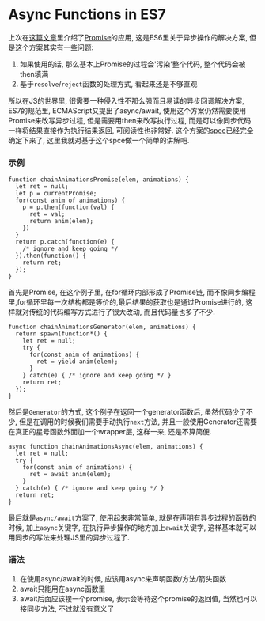 # Async Functions in ES7

上次在[这篇文章](http://blog.xhu.me/post/67*ES6:%20%E5%9B%9E%E8%B0%83%E5%B0%86%E6%AD%BB,%20Promise%E6%B0%B8%E7%94%9F*20151018*JavaScript-Promise.md)里介绍了[Promise](https://developer.mozilla.org/en-US/docs/Web/JavaScript/Reference/Global_Objects/Promise)的应用, 这是ES6里关于异步操作的解决方案, 但是这个方案其实有一些问题:

1. 如果使用的话, 那么基本上Promise的过程会'污染'整个代码, 整个代码会被then填满
2. 基于```resolve```/```reject```函数的处理方式, 看起来还是不够直观

所以在JS的世界里, 很需要一种侵入性不那么强而且易读的异步回调解决方案, ES7的规范里, ECMAScript又提出了async/await, 使用这个方案仍然需要使用Promise来改写异步过程, 但是需要用then来改写执行过程, 而是可以像同步代码一样将结果直接作为执行结果返回, 可阅读性也非常好. 这个方案的[spec](https://tc39.github.io/ecmascript-asyncawait/)已经完全确定下来了, 这里我就对基于这个spce做一个简单的讲解吧.

### 示例

    function chainAnimationsPromise(elem, animations) {
      let ret = null;
      let p = currentPromise;
      for(const anim of animations) {
        p = p.then(function(val) {
          ret = val;
          return anim(elem);
        })
      }
      return p.catch(function(e) {
        /* ignore and keep going */
      }).then(function() {
        return ret;
      });
    }
    
首先是Promise, 在这个例子里, 在for循环内部形成了Promise链, 而不像同步编程里,for循环里每一次结构都是等价的,最后结果的获取也是通过Promise进行的, 这样就对传统的代码编写方式进行了很大改动, 而且代码量也多了不少.

    function chainAnimationsGenerator(elem, animations) {
      return spawn(function*() {
        let ret = null;
        try {
          for(const anim of animations) {
            ret = yield anim(elem);
          }
        } catch(e) { /* ignore and keep going */ }
        return ret;
      });
    }

然后是```Generator```的方式, 这个例子在返回一个generator函数后, 虽然代码少了不少, 但是在调用的时候我们需要手动执行```next```方法, 并且一般使用Generator还需要在真正的星号函数外面加一个wrapper层, 这样一来, 还是不算简便.

    async function chainAnimationsAsync(elem, animations) {
      let ret = null;
      try {
        for(const anim of animations) {
          ret = await anim(elem);
        }
      } catch(e) { /* ignore and keep going */ }
      return ret;
    }

最后就是```async/await```方案了, 使用起来非常简单, 就是在声明有异步过程的函数的时候, 加上```async```关键字, 在执行异步操作的地方加上```await```关键字, 这样基本就可以用同步的写法来处理JS里的异步过程了.

### 语法

1. 在使用async/await的时候, 应该用async来声明函数/方法/箭头函数
2. await只能用在async函数里
3. await后面应该接一个promise, 表示会等待这个promise的返回值, 当然也可以接同步方法, 不过就没有意义了

